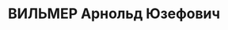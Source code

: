 ---
title: ВИЛЬМЕР Арнольд Юзефович
description: Willmer, Arnold, Родился 4 февраля 1888 г. в Гильденбурге / Восточной
  Пруссии, сын ремесленника, учился в средней школе, во время обучения в медицинской
  школе в 1909 году вступил в СДПГ. Он практиковал в Берлине в качестве дерматолога
  и уролога, а затем переехал в Дюссельдорф и в 1922 году стал членом КПГ. Арестован
  16 июля 1933, после освобождения эмигрировал через Бельгию и Францию в ноябре 1933
  года в Советский Союз. С января 1934 года работал в Ялте (Крым) в качестве врача.
  Там он был арестован органами НКВД в начале сентября 1937 г. и 26 сентября 1937
  исключен из КПГ.
---